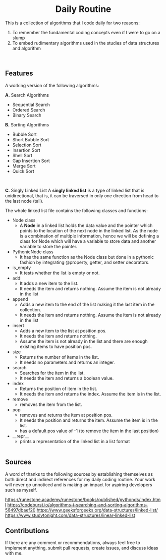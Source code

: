 # <center> Daily Routine </center>
This is a collection of algorithms that I code daily for two reasons:
1. To remember the fundamental coding concepts even if I were to go on a slump
2. To embed rudimentary algorithms used in the studies of data structures and algorithm
</br>

## Features
A working version of the following algorithms:

**A.** Search Algorithms
- Sequential Search
- Ordered Search
- Binary Search

**B.** Sorting Algorithms
- Bubble Sort
- Short Bubble Sort
- Selection Sort
- Insertion Sort
- Shell Sort
- Gap Insertion Sort
- Merge Sort
-  Quick Sort
</br>

**C.** Singly Linked List
A **singly linked list** is a type of linked list that is unidirectional, that is, it can be traversed in only one direction from head to the last node (tail).

The whole linked list file contains the following classes and functions:
- Node class
	- A **Node** in a linked list holds the data value and the pointer which points to the location of the next node in the linked list. As the node is a combination of multiple information, hence we will be defining a class for Node which will have a variable to store data and another variable to store the pointer.
- PythonicNode class
	- It has the same function as the Node class but done in a pythonic fashion by integrating @property, getter, and setter decorators.
- is_empty
	- It tests whether the list is empty or not.
- add
	- It adds a new item to the list.
	- It needs the item and returns nothing. Assume the item is not already in the list
- append
	- Adds a new item to the end of the list making it the last item in the collection. 
	- It needs the item and returns nothing. Assume the item is not already in the list
- insert
	- Adds a new item to the list at position pos.
	- It needs the item and returns nothing. 
	- Assume the item is not already in the list and there are enough existing items to have position pos.
- size
	- Returns the number of items in the list. 
	- It needs no parameters and returns an integer.
- search
	- Searches for the item in the list.
	- It needs the item and returns a boolean value.
- index 
	- Returns the position of item in the list. 
	- It needs the item and returns the index. Assume the item is in the list.
- remove
	- removes the item from the list. 
- pop
	- removes and returns the item at position pos. 
	- It needs the position and returns the item. Assume the item is in the list.
	- has a default pos value of -1 (to remove the item in the last position)
- \_\_repr\_\_
	-  prints a representation of the linked list in a list format
  </br>
  
## Sources
A word of thanks to the following sources by establishing themselves as both direct and indirect references for my daily coding routine. Your work will never go unnoticed and is making an impact for aspiring developers such as myself.

https://runestone.academy/runestone/books/published/pythonds/index.html
https://codeburst.io/algorithms-i-searching-and-sorting-algorithms-56497dbaef20 
https://www.geeksforgeeks.org/data-structures/linked-list/ 
https://www.studytonight.com/data-structures/linear-linked-list 

## Contributions
If there are any comment or recommendations, always feel free to implement anything, submit pull requests, create issues, and discuss ideas with me.